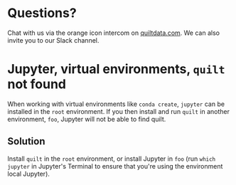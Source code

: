 # Questions?
Chat with us via the orange icon intercom on [quiltdata.com](https://quiltdata.com). We can also invite you to our Slack channel.

# Jupyter, virtual environments, `quilt` not found
When working with virtual environments like `conda create`, `jupyter` can be installed in the `root` environment. If you then install and run `quilt` in another environment, `foo`, Jupyter will not be able to find quilt.

## Solution
Install `quilt` in the `root` environment, or install Jupyter in `foo` (run `which jupyter` in Jupyter's Terminal to ensure that you're using the environment local Jupyter).